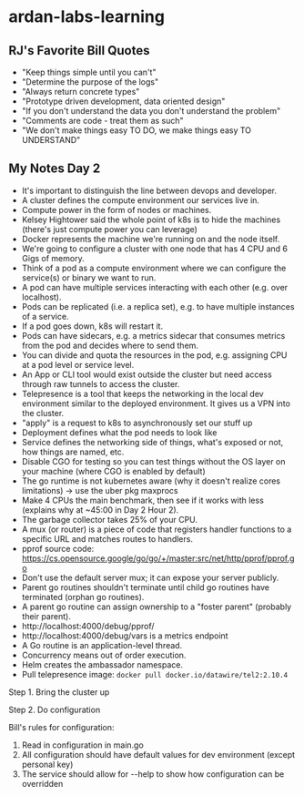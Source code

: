 # ardan-labs-learning

## RJ's Favorite Bill Quotes
- "Keep things simple until you can't"
- "Determine the purpose of the logs"
- "Always return concrete types"
- "Prototype driven development, data oriented design"
- "If you don't understand the data you don't understand the problem"
- "Comments are code - treat them as such"
- "We don't make things easy TO DO, we make things easy TO UNDERSTAND"

## My Notes Day 2
- It's important to distinguish the line between devops and developer.
- A cluster defines the compute environment our services live in.
- Compute power in the form of nodes or machines.
- Kelsey Hightower said the whole point of k8s is to hide the machines (there's just compute power you can leverage)
- Docker represents the machine we're running on and the node itself.
- We're going to configure a cluster with one node that has 4 CPU and 6 Gigs of memory.
- Think of a pod as a compute environment where we can configure the service(s) or binary we want to run.
- A pod can have multiple services interacting with each other (e.g. over localhost).
- Pods can be replicated (i.e. a replica set), e.g. to have multiple instances of a service.
- If a pod goes down, k8s will restart it.
- Pods can have sidecars, e.g. a metrics sidecar that consumes metrics from the pod and decides where to send them.
- You can divide and quota the resources in the pod, e.g. assigning CPU at a pod level or service level.
- An App or CLI tool would exist outside the cluster but need access through raw tunnels to access the cluster.
- Telepresence is a tool that keeps the networking in the local dev environment similar to the deployed environment. It gives us a VPN into the cluster.
- "apply" is a request to k8s to asynchronously set our stuff up
- Deployment defines what the pod needs to look like
- Service defines the networking side of things, what's exposed or not, how things are named, etc.
- Disable CGO for testing so you can test things without the OS layer on your machine (where CGO is enabled by default)
- The go runtime is not kubernetes aware (why it doesn't realize cores limitations) -> use the uber pkg maxprocs
- Make 4 CPUs the main benchmark, then see if it works with less (explains why at ~45:00 in Day 2 Hour 2).
- The garbage collector takes 25% of your CPU.
- A mux (or router) is a piece of code that registers handler functions to a specific URL and matches routes to handlers.
- pprof source code: https://cs.opensource.google/go/go/+/master:src/net/http/pprof/pprof.go
- Don't use the default server mux; it can expose your server publicly.
- Parent go routines shouldn't terminate until child go routines have terminated (orphan go routines).
- A parent go routine can assign ownership to a "foster parent" (probably their parent).
- http://localhost:4000/debug/pprof/
- http://localhost:4000/debug/vars is a metrics endpoint
- A Go routine is an application-level thread.
- Concurrency means out of order execution.
- Helm creates the ambassador namespace.
- Pull telepresence image: `docker pull docker.io/datawire/tel2:2.10.4`


Step 1.
Bring the cluster up

Step 2.
Do configuration

Bill's rules for configuration:
1. Read in configuration in main.go
2. All configuration should have default values for dev environment (except personal key)
3. The service should allow for --help to show how configuration can be overridden